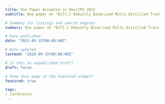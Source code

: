 ```yaml
---
title: One Paper Accepted in NeurIPS 2022
subtitle: One paper on "BiT{:} Robustly Binarized Multi-distilled Transformer" is accepted by NeurIPS'2022.

# Summary for listings and search engines
summary: One paper on "BiT{:} Robustly Binarized Multi-distilled Transformer" is accepted by NeurIPS'2022.

# Date published
date: "2022-09-15T00:00:00Z"

# Date updated
lastmod: "2020-09-15T00:00:00Z"

# Is this an unpublished draft?
draft: false

# Show this page in the Featured widget?
featured: true

tags:
- Conference
---
```


